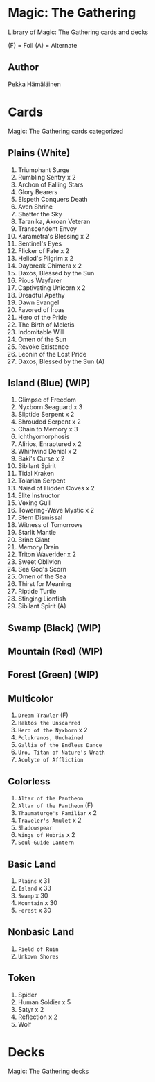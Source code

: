# Magic: The Gathering

Library of Magic: The Gathering cards and decks

(F) = Foil
(A) = Alternate


## Author

Pekka Hämäläinen


# Cards

Magic: The Gathering cards categorized


## Plains (White)

1. Triumphant Surge
2. Rumbling Sentry x 2
3. Archon of Falling Stars
4. Glory Bearers
5. Elspeth Conquers Death
6. Aven Shrine
7. Shatter the Sky
8. Taranika, Akroan Veteran
9. Transcendent Envoy
10. Karametra's Blessing x 2
11. Sentinel's Eyes
12. Flicker of Fate x 2
13. Heliod's Pilgrim x 2
14. Daybreak Chimera x 2
15. Daxos, Blessed by the Sun
16. Pious Wayfarer
17. Captivating Unicorn x 2
18. Dreadful Apathy
19. Dawn Evangel
20. Favored of Iroas
21. Hero of the Pride
22. The Birth of Meletis
23. Indomitable Will
24. Omen of the Sun
25. Revoke Existence
26. Leonin of the Lost Pride
27. Daxos, Blessed by the Sun (A)


## Island (Blue) (WIP)

1. Glimpse of Freedom
2. Nyxborn Seaguard x 3
3. Sliptide Serpent x 2
4. Shrouded Serpent x 2
5. Chain to Memory x 3
6. Ichthyomorphosis
7. Alirios, Enraptured x 2
8. Whirlwind Denial x 2
9. Baki's Curse x 2
10. Sibilant Spirit
11. Tidal Kraken
12. Tolarian Serpent
13. Naiad of Hidden Coves x 2
14. Elite Instructor
15. Vexing Gull
16. Towering-Wave Mystic x 2
17. Stern Dismissal
18. Witness of Tomorrows
19. Starlit Mantle
20. Brine Giant
21. Memory Drain
22. Triton Waverider x 2
23. Sweet Oblivion
24. Sea God's Scorn
25. Omen of the Sea
26. Thirst for Meaning
27. Riptide Turtle
28. Stinging Lionfish
29. Sibilant Spirit (A)


## Swamp (Black) (WIP)


## Mountain (Red) (WIP)


## Forest (Green) (WIP)


## Multicolor

1. ```Dream Trawler``` (F)
2. ```Haktos the Unscarred```
3. ```Hero of the Nyxborn``` x 2
4. ```Polukranos, Unchained```
5. ```Gallia of the Endless Dance```
6. ```Uro, Titan of Nature's Wrath```
7. ```Acolyte of Affliction```


## Colorless

1. ```Altar of the Pantheon```
2. ```Altar of the Pantheon``` (F)
3. ```Thaumaturge's Familiar``` x 2
4. ```Traveler's Amulet``` x 2
5. ```Shadowspear```
6. ```Wings of Hubris``` x 2
7. ```Soul-Guide Lantern```


## Basic Land

1. ```Plains``` x 31
2. ```Island``` x 33
3. ```Swamp``` x 30
4. ```Mountain``` x 30
5. ```Forest``` x 30


## Nonbasic Land

1. ```Field of Ruin```
2. ```Unkown Shores```


## Token

1. Spider
2. Human Soldier x 5
3. Satyr x 2
4. Reflection x 2
5. Wolf


# Decks

Magic: The Gathering decks
